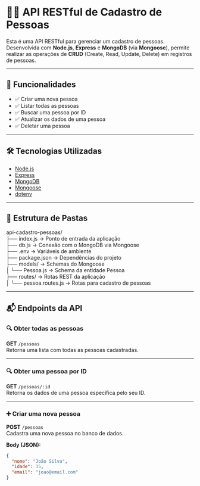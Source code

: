 # 🧑‍💼 API RESTful de Cadastro de Pessoas

Esta é uma API RESTful para gerenciar um cadastro de pessoas. Desenvolvida com **Node.js**, **Express** e **MongoDB** (via **Mongoose**), permite realizar as operações de **CRUD** (Create, Read, Update, Delete) em registros de pessoas.

---

## 🚀 Funcionalidades

- ✅ Criar uma nova pessoa
- ✅ Listar todas as pessoas
- ✅ Buscar uma pessoa por ID
- ✅ Atualizar os dados de uma pessoa
- ✅ Deletar uma pessoa

---

## 🛠️ Tecnologias Utilizadas

- [Node.js](https://nodejs.org/)
- [Express](https://expressjs.com/)
- [MongoDB](https://www.mongodb.com/)
- [Mongoose](https://mongoosejs.com/)
- [dotenv](https://github.com/motdotla/dotenv)

---

## 📁 Estrutura de Pastas

api-cadastro-pessoas/  
├── index.js → Ponto de entrada da aplicação  
├── db.js → Conexão com o MongoDB via Mongoose  
├── .env → Variáveis de ambiente  
├── package.json → Dependências do projeto  
├── models/ → Schemas do Mongoose  
│ └── Pessoa.js → Schema da entidade Pessoa  
├── routes/ → Rotas REST da aplicação  
│ └── pessoa.routes.js → Rotas para cadastro de pessoas

---

## 📬 Endpoints da API

### 🔍 Obter todas as pessoas

**GET** `/pessoas`  
Retorna uma lista com todas as pessoas cadastradas.

---

### 🔍 Obter uma pessoa por ID

**GET** `/pessoas/:id`  
Retorna os dados de uma pessoa específica pelo seu ID.

---

### ➕ Criar uma nova pessoa

**POST** `/pessoas`  
Cadastra uma nova pessoa no banco de dados.

**Body (JSON):**

```json
{
  "nome": "João Silva",
  "idade": 35,
  "email": "joao@email.com"
}
```
